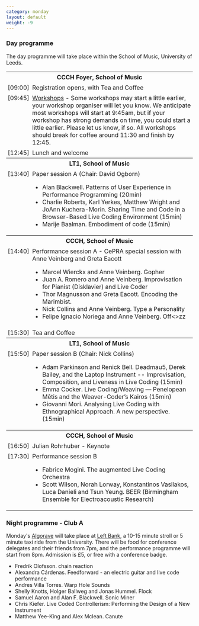 ```yaml
---
category: monday
layout: default
weight: -9
---
```


<style>
td { 
   vertical-align: top;
   padding: 0.25em 0.25em;
}
</style>

### Day programme

The day programme will take place within the School of Music,
University of Leeds.

<table>
<tr><th colspan="2">CCCH Foyer, School of Music</th></tr>
<tr>
<td>[09:00]</td><td>Registration opens, with Tea and Coffee</td>
</tr>
<tr>
<td>[09:45]</td><td><a href="/workshops.html">Workshops</a> - Some workshops may start a little
  earlier, your workshop organiser will let you know. We anticipate
  most workshops will start at 9:45am, but if your workshop has strong
  demands on time, you could start a little earlier. Please let us
  know, if so. All workshops should break for coffee around 11:30 and
  finish by 12:45.</td>
</tr>
<tr>
<td>[12:45]</td><td>Lunch and welcome</td>
</tr>
<tr><th colspan="2">LT1, School of Music</th></tr>
<tr>
<td>[13:40]</td><td>Paper session A (Chair: David Ogborn)
<ul>
<li>Alan Blackwell. Patterns of User Experience in Performance Programming (20min)</li>
<li>Charlie Roberts, Karl Yerkes, Matthew Wright and JoAnn Kuchera-Morin. Sharing Time and Code in a Browser-Based Live Coding Environment (15min)</li>
<li>Marije Baalman. Embodiment of code (15min)</li>
</ul>
</tr>
<tr>
<th colspan="2">
CCCH, School of Music
</th></tr>

<tr><td>[14:40]</td><td>Performance session A - CePRA special session with Anne Veinberg and Greta Eacott<br />
<ul>
<li>Marcel Wierckx and Anne Veinberg. Gopher</li>
<li>Juan A. Romero and Anne Veinberg. Improvisation for Pianist (Disklavier) and Live Coder</li>
<li>Thor Magnusson and Greta Eacott. Encoding the Marimbist.</li>
<li>Nick Collins and Anne Veinberg. Type a Personality</li>
<li>Felipe Ignacio Noriega and Anne Veinberg. Off&lt;&gt;zz</li>
</ul>
</td>
</tr>
<tr>
<td>[15:30]</td><td>Tea and Coffee</td>
</tr>

<tr><th colspan="2">LT1, School of Music</th></tr>
<tr><td>[15:50]</td><td>Paper session B (Chair: Nick Collins)<br />
<ul>
<li>Adam Parkinson and Renick Bell. Deadmau5, Derek Bailey, and the Laptop Instrument -- Improvisation, Composition, and Liveness in Live Coding (15min)
<li>Emma Cocker. Live Coding/Weaving — Penelopean Mêtis and the Weaver-Coder’s Kairos (15min)
<li>Giovanni Mori. Analysing Live Coding with Ethnographical Approach. A new perspective. (15min)
</ul>
</tr>
<tr><th colspan="2">CCCH, School of Music</th></tr>
<tr>
<td>
[16:50]</td><td>Julian Rohrhuber - Keynote</td>
</tr>
<tr>
<td>[17:30]</td><td>Performance session B<br />
<ul>
<li>Fabrice Mogini. The augmented Live Coding Orchestra</li>
<li>Scott Wilson, Norah Lorway, Konstantinos Vasilakos, Luca Danieli and Tsun Yeung. BEER (Birmingham Ensemble for Electroacoustic Research)</li>
</ul>
</td></tr>
</table>

### Night programme - Club A

Monday's [Algorave](http://algorave.com/) will take place at [Left
Bank](http://leftbankleeds.org.uk/), a 10-15 minute stroll or 5 minute
taxi ride from the University. There will be food for conference
delegates and their friends from 7pm, and the performance programme
will start from 8pm. Admission is £5, or free with a conference badge.

<ul>
<li>
Fredrik Olofsson. chain reaction
</li>
<li>Alexandra Cárdenas. Feedforward - an electric guitar and live code performance</li>
<li>Andres Villa Torres. Warp Hole Sounds</li>
<li>Shelly Knotts, Holger Ballweg and Jonas Hummel. Flock</li>
<li>Samuel Aaron and Alan F. Blackwell. Sonic Miner</li>
<li>Chris Kiefer. Live Coded Controllerism: Performing the Design of a New Instrument
</li>
<li>Matthew Yee-King and Alex Mclean. Canute </li>
</ul>
